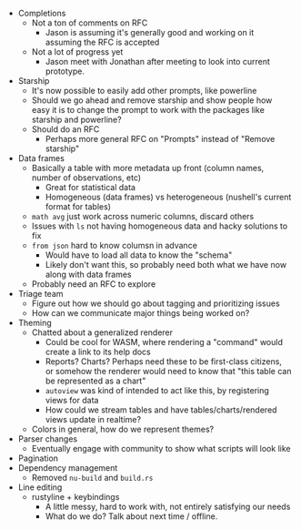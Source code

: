 * Completions
  * Not a ton of comments on RFC
    * Jason is assuming it's generally good and working on it assuming the RFC is accepted
  * Not a lot of progress yet
    * Jason meet with Jonathan after meeting to look into current prototype.
* Starship
  * It's now possible to easily add other prompts, like powerline
  * Should we go ahead and remove starship and show people how easy it is to change the prompt to work with the packages like starship and powerline?
  * Should do an RFC
    * Perhaps more general RFC on "Prompts" instead of "Remove starship"
* Data frames
  * Basically a table with more metadata up front (column names, number of observations, etc)
    * Great for statistical data
    * Homogeneous (data frames) vs heterogeneous (nushell's current format for tables)
  * `math avg` just work across numeric columns, discard others
  * Issues with `ls` not having homogeneous data and hacky solutions to fix
  * `from json` hard to know columsn in advance
    * Would have to load all data to know the "schema"
    * Likely don't want this, so probably need both what we have now along with data frames
  * Probably need an RFC to explore
* Triage team
  * Figure out how we should go about tagging and prioritizing issues
  * How can we communicate major things being worked on?
* Theming
  * Chatted about a generalized renderer
    * Could be cool for WASM, where rendering a "command" would create a link to its help docs
    * Reports? Charts? Perhaps need these to be first-class citizens, or somehow the renderer
      would need to know that "this table can be represented as a chart"
    * `autoview` was kind of intended to act like this, by registering views for data
    * How could we stream tables and have tables/charts/rendered views update in realtime?
  * Colors in general, how do we represent themes?
* Parser changes
  * Eventually engage with community to show what scripts will look like
* Pagination
* Dependency management
  * Removed `nu-build` and `build.rs`
* Line editing
    * rustyline + keybindings
      * A little messy, hard to work with, not entirely satisfying our needs
      * What do we do? Talk about next time / offline.
